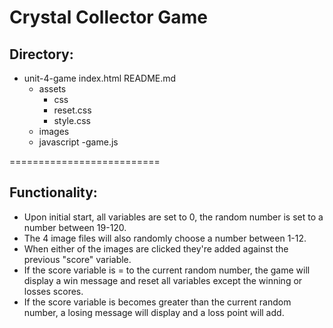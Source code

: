 # Crystal Collector Game

## Directory:

- unit-4-game
    index.html
    README.md
    - assets
        - css
        - reset.css
        - style.css
    - images
    - javascript
        -game.js

==========================

## Functionality:

* Upon initial start, all variables are set to 0, the random number is set to a number between 19-120.
* The 4 image files will also randomly choose a number between 1-12.
* When either of the images are clicked they're added against the previous "score" variable.
* If the score variable is = to the current random number, the game will display a win message and reset all variables except the winning or losses scores.
* If the score variable is becomes greater than the current random number, a losing message will display and a loss point will add.
